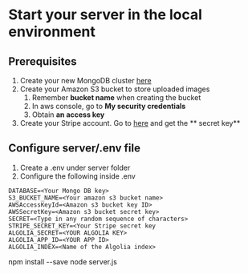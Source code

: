 # Start your server in the local environment

## Prerequisites

1. Create your new MongoDB cluster [here](https://cloud.mongodb.com/)
2. Create your Amazon S3 bucket to store uploaded images
   1. Remember **bucket name** when creating the bucket
   2. In aws console, go to **My security credentials**
   3. Obtain **an access key**
3. Create your Stripe account. Go to [here](https://dashboard.stripe.com/test/apikeys) and get the ** secret key**

## Configure server/.env file

1. Create a .env under server folder
2. Configure the following inside .env

```
DATABASE=<Your Mongo DB key>
S3_BUCKET_NAME=<Your amazon s3 bucket name>
AWSAccessKeyId=<Amazon s3 bucket key ID>
AWSSecretKey=<Amazon s3 bucket secret key>
SECRET=<Type in any random sequence of characters>
STRIPE_SECRET_KEY=<Your Stripe secret key
ALGOLIA_SECRET=<YOUR ALGOLIA KEY>
ALGOLIA_APP_ID=<YOUR APP ID>
ALGOLIA_INDEX=<Name of the Algolia index>
```

npm install --save
node server.js

```

```
